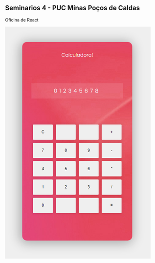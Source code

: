 ## Seminarios 4 - PUC Minas Poços de Caldas

Oficina de React

<img src="https://github.com/afpaiva/seminarios-react/blob/main/src/assets/Screenshot.png?raw=true">